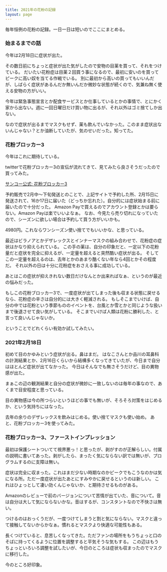 ```yaml
---
title: 2021年の花粉の記録
layout: page
---
```

毎年恒例の花粉の記録。一日一日は短いのでここにまとめる。

### 始まるまでの話

今年は2月18日に症状が出た。

その数日前にちょっと症状が出た気がしたので安物の目薬を買って、それをつけている。
だいたい花粉症は目薬２回買う事になるので、最初に安いのを買ってピークに高い奴を当てる作戦でいる。
別に最初から高いの買ってもいいんだが、しばらく症状があるんだか無いんだか微妙な状態が続くので、気兼ね無く使える安物の方がいい。

今年は緊急事態宣言とか配食サービスとか仕事しているとかの事情で、とにかく家から出ない。週に一回日曜日だけ買い物に出るが、それ以外はゴミ捨てしか出ない。

なので症状が出るまでマスクもせず、薬も飲んでいなかった。このまま症状出ないんじゃない？とか油断していたが、気のせいだった。知ってた。

### 花粉ブロッカー3

今年はこれに期待している。

twitterで花粉ブロッカー3の宣伝が流れてきて、見てみたら良さそうだったので買ってみた。

[サンコー公式: 花粉ブロッカー3](https://www.thanko.jp/shopdetail/000000003687/)

予約販売で2月中〜下旬発送とのことで、上記サイトで予約した所、2月15日に発送されて、16か17日に届いた（どっちか忘れた）。自分的には症状始まる前に届いたので十分だった。
Amazon Payで買えるのでアカウント登録とかは要らない。Amazon Payは楽でいいよなぁ。
なお、今見たら売り切れになっていたので、シーズンに欲しい場合は予約して買う方がいいかも。

4980円。これならワンシーズン使い捨てでもいいかな、と思っている。

最近はビラノアとかデザレックスとインナーマスクの組み合わせで、花粉症の症状はかなり抑えられている。
この手の薬は、自分の印象だと、一定以下の花粉量だと症状を完全に抑えるが、一定量を超えると突然酷い症状が出る。
そしてこの一定量を超えるのは、去年とかのあまり酷くない年なら4回とかその程度だ。
それ以外の日は十分に花粉症をおさえる事に成功している。

あとはこの症状が抑えきれない数日だけなんとか出来ればなぁ、というのが最近の悩みだった。

もしこの花粉ブロッカー3で、一度症状が出てしまった後も収まる状態に戻せるなら、花粉症の辛さは自分的には大きく軽減される。
もしそこまでいけば、自分の中では花粉という季節もののイベントを、台風とか雪とかと同じような扱いまで後退させて良い気がしている。
そこまでいけば人類は花粉に勝利した、と言って良いんじゃないか。

ということでどれくらい有効か試してみたい。

### 2021年2月18日

初めて目のかゆみという症状が出る。鼻はまだ。
はなこさんとか品川の耳鼻科の計測結果とか、2月16日くらいから結構多くなってきていたが、今日まで自分はほとんど症状が出てなかった。 今日はそんなでも無さそうだけど、目の異物感が出た。

まぁこの辺の観測結果と自分の症状が微妙に一致しないのは毎年の事なので、あくまで目安程度と思っている。

目の異物感は今の所つらいというほどの事でも無いが、そろそろ対策をはじめるか、という気持ちにはなった。

去年の余りのデザレックスを飲みはじめる。使い捨てマスクも使い始め。
あと、花粉ブロッカー3を使ってみた。

### 花粉ブロッカー3、ファーストインプレッション

最初は保護シートついてて視界悪っ！と思ったが、剥がすのが正解らしい。付属の説明に書いてあった。剥がしたら、まったく気にならない訳では無いが、プログラムするのに支障は無い。

症状は完全に収まった。これはまだ少ない時期なのかピークでもこうなのかは気になる所。ただ一度症状が出たあとにすみやかに戻せるというのは新しい。
これはひょっとして凄い効くんじゃないか、と期待させるものがある。

Amazonのレビューで前のバージョンについて苦情が出ていた、音について。音は自分は大して気にならないかな。音はするが、コンスタントなので不快さは無い。

つけるのはおっくうだが、一度つけてしまうと割と気にならない。マスクと違って接触してないからかなぁ。慣れるとマスクより快適な可能性もある。

長くつけていると、息苦しくなってきた。ただファンの場所をもうちょっと口のそばに持ってくるように位置を調整すると平気そうな気もする。
この辺はもうちょっといろいろ調整を試したいが、今日のところは症状も収まったのでマスクに移行した。

今のところ好印象。